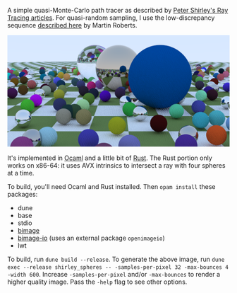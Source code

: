 A simple quasi-Monte-Carlo path tracer as described by [Peter Shirley's Ray Tracing articles](https://raytracing.github.io/).   For quasi-random sampling, I use the low-discrepancy sequence [described here](http://extremelearning.com.au/unreasonable-effectiveness-of-quasirandom-sequences/) by Martin Roberts.

![Our rendering of Shirley's test scene at 32 samples per pixel](https://github.com/dalev/path-tracer-ocaml/blob/main/shirley-spheres.png?raw=true)

It's implemented in [Ocaml](https://ocaml.org) and a little bit of [Rust](https://rust-lang.org).  The Rust portion only works on x86-64:  it uses AVX intrinsics to intersect a ray with four spheres at a time.

To build, you'll need Ocaml and Rust installed.  Then `opam install` these packages:
- dune
- base
- stdio
- [bimage](https://opam.ocaml.org/packages/bimage)
- [bimage-io](https://opam.ocaml.org/packages/bimage-io) (uses an external package `openimageio`)
- lwt

To build, run `dune build --release`.  To generate the above image, run `dune exec --release shirley_spheres -- -samples-per-pixel 32 -max-bounces 4 -width 600`.  Increase `-samples-per-pixel` and/or `-max-bounces` to render a higher quality image.  Pass the `-help` flag to see other options.
